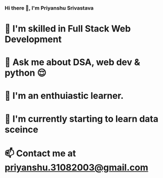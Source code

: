 ### Hi there 👋, I'm Priyanshu Srivastava
# 🌱 I'm skilled in Full Stack Web Development
# 💬 Ask me about DSA, web dev & python 😌
# 🔭 I'm an enthuiastic learner.
# 🤔 I'm currently starting to learn data sceince
# 📫 Contact me at priyanshu.31082003@gmail.com

<!--
**priyanshu31/priyanshu31** is a ✨ _special_ ✨ repository because its `README.md` (this file) appears on your GitHub profile.

Here are some ideas to get you started:

- 🔭 I’m currently working on ...
- 🌱 I’m currently learning ...
- 👯 I’m looking to collaborate on ...
- 🤔 I’m looking for help with ...
- 💬 Ask me about ...
- 📫 How to reach me: ...
- 😄 Pronouns: ...
- ⚡ Fun fact: ...
-->
